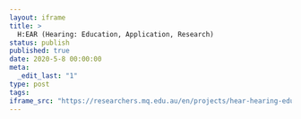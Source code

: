 ```yaml
---
layout: iframe
title: >
  H:EAR (Hearing: Education, Application, Research)
status: publish
published: true
date: 2020-5-8 00:00:00
meta:
  _edit_last: "1"
type: post
tags:
iframe_src: "https://researchers.mq.edu.au/en/projects/hear-hearing-education-application-research"
---
```

        